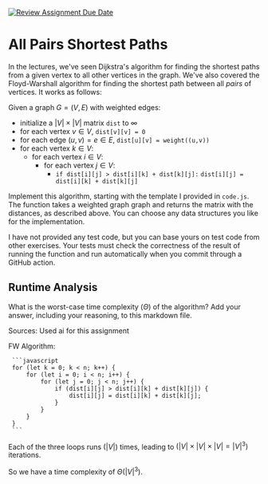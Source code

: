 [![Review Assignment Due Date](https://classroom.github.com/assets/deadline-readme-button-24ddc0f5d75046c5622901739e7c5dd533143b0c8e959d652212380cedb1ea36.svg)](https://classroom.github.com/a/2i4vCRmk)
# All Pairs Shortest Paths

In the lectures, we've seen Dijkstra's algorithm for finding the shortest paths
from a given vertex to all other vertices in the graph. We've also covered the
Floyd-Warshall algorithm for finding the shortest path between all *pairs* of
vertices. It works as follows:

Given a graph $G = (V, E)$ with weighted edges:
- initialize a $|V|\times|V|$ matrix `dist` to $\infty$
- for each vertex $v \in V$, `dist[v][v] = 0`
- for each edge $(u,v) = e \in E$, `dist[u][v] = weight((u,v))`
- for each vertex $k\in V$:
    - for each vertex $i\in V$:
        - for each vertex $j\in V$:
            - `if dist[i][j] > dist[i][k] + dist[k][j]:`
              `dist[i][j] = dist[i][k] + dist[k][j]`

Implement this algorithm, starting with the template I provided in `code.js`.
The function takes a weighted graph graph and returns the matrix with the
distances, as described above. You can choose any data structures you like for
the implementation.

I have not provided any test code, but you can base yours on test code from
other exercises. Your tests must check the correctness of the result of running
the function and run automatically when you commit through a GitHub action.

## Runtime Analysis

What is the worst-case time complexity ($\Theta$) of the algorithm? Add your
answer, including your reasoning, to this markdown file.

Sources: Used ai for this assignment

FW Algorithm:

     ```javascript
     for (let k = 0; k < n; k++) {
         for (let i = 0; i < n; i++) {
             for (let j = 0; j < n; j++) {
                 if (dist[i][j] > dist[i][k] + dist[k][j]) {
                     dist[i][j] = dist[i][k] + dist[k][j];
                 }
             }
         }
     }
     ```
Each of the three loops runs $(|V|)$ times, leading to $(|V| \times |V| \times |V| = |V|^3)$ iterations.

So we have a time complexity of $\Theta(|V|^3)$.
